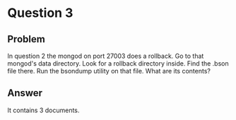# Question 3

## Problem

In question 2 the mongod on port 27003 does a rollback. Go to that mongod's data directory. Look for a rollback directory inside. Find the .bson file there. Run the bsondump utility on that file. What are its contents?


## Answer
It contains 3 documents.

